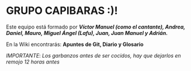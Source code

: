 
<h1>GRUPO CAPIBARAS :)!</h1>

Este equipo está formado por <b>_Víctor Manuel (como el cantante), Andrea, Daniel, Mauro, Miguel Ángel (Lafu), Juan, Juan Manuel y Adrián._</b>

En la Wiki encontrarás: <b>Apuntes de Git, Diario y Glosario</b>

*IMPORTANTE*: _Los garbanzos antes de ser cocidos, hay que dejarlos en remojo 12 horas antes_
